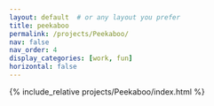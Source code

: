 ```yaml
---
layout: default  # or any layout you prefer
title: peekaboo
permalink: /projects/Peekaboo/
nav: false
nav_order: 4
display_categories: [work, fun]
horizontal: false
---
```


{% include_relative projects/Peekaboo/index.html %}
